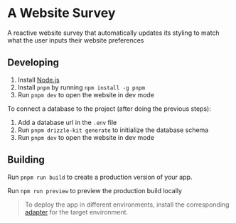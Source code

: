 # A Website Survey

A reactive website survey that automatically updates its styling to match what the user inputs their website preferences

## Developing
1. Install [Node.js](https://nodejs.org/en)
2. Install `pnpm` by running `npm install -g pnpm`
3. Run `pnpm dev` to open the website in dev mode

To connect a database to the project (after doing the previous steps):
1. Add a database url in the `.env` file
2. Run `pnpm drizzle-kit generate` to initialize the database schema
3. Run `pnpm dev` to open the website in dev mode


## Building

Run `pnpm run build` to create a production version of your app.

Run `npm run preview` to preview the production build locally

> To deploy the app in different environments, install the corresponding [adapter](https://svelte.dev/docs/kit/adapters) for the target environment.
